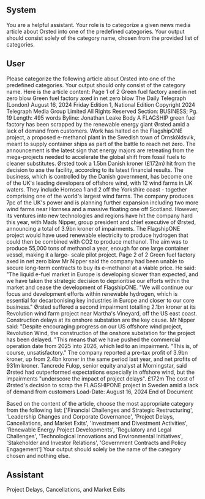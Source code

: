 ## System

You are a helpful assistant. Your role is to categorize a given news media article about Orsted into one of the predefined categories. Your output should consist solely of the category name, chosen from the provided list of categories.

## User


Please categorize the following article about Orsted into one of the predefined categories. 
Your output should only consist of the category name.
Here is the article content: Page 1 of 2
Green fuel factory axed in net zero blow
Green fuel factory axed in net zero blow
The Daily Telegraph (London)
August 16, 2024 Friday
Edition 1, National Edition
Copyright 2024 Telegraph Media Group Limited All Rights Reserved
Section: BUSINESS; Pg. 19
Length: 495 words
Byline: Jonathan Leake
Body
A FLAGSHIP green fuel factory has been scrapped by the renewable energy giant Ørsted amid a lack of demand 
from customers.
Work has halted on the FlagshipONE project, a proposed e-methanol plant in the Swedish town of Ornsköldsvik, 
meant to supply container ships as part of the battle to reach net zero.
The announcement is the latest sign that energy majors are retreating from the mega-projects needed to accelerate 
the global shift from fossil fuels to cleaner substitutes. Ørsted took a 1.5bn Danish kroner (£172m) hit from the 
decision to axe the facility, according to its latest financial results. The business, which is controlled by the Danish 
government, has become one of the UK's leading developers of offshore wind, with 12 wind farms in UK waters.
They include Hornsea 1 and 2 off the Yorkshire coast - together comprising one of the world's largest wind farms.
The company produces 7pc of the UK's power and is planning further expansion including two more wind farms 
near Hornsea and a massive floating one off Scotland. However, its ventures into new technologies and regions 
have hit the company hard this year, with Mads Nipper, group president and chief executive of Ørsted, announcing 
a total of 3.9bn kroner of impairments.
The FlagshipONE project would have used renewable electricity to produce hydrogen that could then be combined 
with CO2 to produce methanol.
The aim was to produce 55,000 tons of methanol a year, enough for one large container vessel, making it a large-
scale pilot project.
Page 2 of 2
Green fuel factory axed in net zero blow
Mr Nipper said the company had been unable to secure long-term contracts to buy its e-methanol at a viable price. 
He said: "The liquid e-fuel market in Europe is developing slower than expected, and we have taken the strategic 
decision to deprioritise our efforts within the market and cease the development of FlagshipONE.
"We will continue our focus and development efforts within renewable hydrogen, which is essential for 
decarbonising key industries in Europe and closer to our core business."
Ørsted suffered a second impairment totalling 2.1bn kroner at its Revolution wind farm project near Martha's 
Vineyard, off the US east coast. Construction delays at its onshore substation are the key cause. Mr Nipper said: 
"Despite encouraging progress on our US offshore wind project, Revolution Wind, the construction of the onshore 
substation for the project has been delayed.
"This means that we have pushed the commercial operation date from 2025 into 2026, which led to an impairment.
"This is, of course, unsatisfactory."
The company reported a pre-tax profit of 3.9bn kroner, up from 2.4bn kroner in the same period last year, and net 
profits of 931m kroner.
Tancrede Fulop, senior equity analyst at Morningstar, said Ørsted had outperformed expectations especially in 
offshore wind, but the impairments "underscore the impact of project delays".
£172m The cost of Ørsted's decision to scrap the FLAGSHIPONE project in Sweden amid a lack of demand from 
customers
Load-Date: August 16, 2024
End of Document

Based on the content of the article, choose the most appropriate category from the following list: ['Financial Challenges and Strategic Restructuring', 'Leadership Changes and Corporate Governance', 'Project Delays, Cancellations, and Market Exits', 'Investment and Divestment Activities', 'Renewable Energy Project Developments', 'Regulatory and Legal Challenges', 'Technological Innovations and Environmental Initiatives', 'Stakeholder and Investor Relations', 'Government Contracts and Policy Engagement']
Your output should solely be the name of the category chosen and nothing else.
            

## Assistant

Project Delays, Cancellations, and Market Exits

